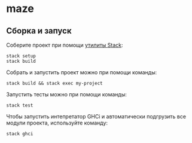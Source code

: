 # maze

## Сборка и запуск

Соберите проект при помощи [утилиты Stack](https://www.haskellstack.org):

```
stack setup
stack build
```

Собрать и запустить проект можно при помощи команды:

```
stack build && stack exec my-project
```

Запустить тесты можно при помощи команды:

```
stack test
```

Чтобы запустить интепретатор GHCi и автоматически подгрузить все модули проекта, используйте команду:

```
stack ghci
```
